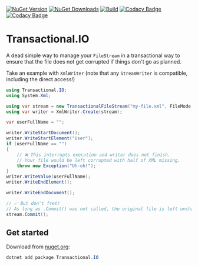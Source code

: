 [![NuGet Version](https://img.shields.io/nuget/v/Transactional.IO?label=NuGet)](https://www.nuget.org/packages/Transactional.IO/)
[![NuGet Downloads](https://img.shields.io/nuget/dt/Transactional.IO?label=Downloads)](https://www.nuget.org/packages/Transactional.IO/)
[![Build](https://github.com/lawrence-laz/transactional-io/workflows/Build/badge.svg)](https://github.com/lawrence-laz/transactional-io/actions?query=workflow%3ABuild)
[![Codacy Badge](https://app.codacy.com/project/badge/Grade/7ff922b8f755431ea5a1fa59e59c534a)](https://www.codacy.com/gh/lawrence-laz/transactional-io/dashboard?utm_source=github.com&amp;utm_medium=referral&amp;utm_content=lawrence-laz/transactional-io&amp;utm_campaign=Badge_Grade)
[![Codacy Badge](https://app.codacy.com/project/badge/Coverage/7ff922b8f755431ea5a1fa59e59c534a)](https://www.codacy.com/gh/lawrence-laz/transactional-io/dashboard?utm_source=github.com&utm_medium=referral&utm_content=lawrence-laz/transactional-io&utm_campaign=Badge_Coverage)

# Transactional.IO
A dead simple way to manage your `FileStream` in a transactional way to ensure 
that the file does not get corrupted if things don't go as planned.

Take an example with `XmlWriter` (note that any `StreamWriter` is compatible, including the direct access!)
```csharp
using Transactional.IO;
using System.Xml;

using var stream = new TransactionalFileStream("my-file.xml", FileMode.Truncate);
using var writer = XmlWriter.Create(stream);

var userFullName = "";

writer.WriteStartDocument();
writer.WriteStartElement("User");
if (userFullName == "")
{
    // ❌ This interrupts execution and writer does not finish.
    // Your file would be left corrupted with half of XML missing.
    throw new Exception("Uh-oh!"); 
}
writer.WriteValue(userFullName);
writer.WriteEndElement();

writer.WriteEndDocument();

// ✅ But don't fret! 
// As long as .Commit() was not called, the original file is left unchanged.
stream.Commit();
```

## Get started
Download from [nuget.org](https://www.nuget.org/packages/Transactional.IO/):
```powershell
dotnet add package Transactional.IO
```

